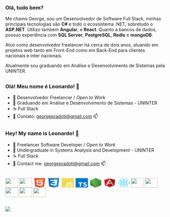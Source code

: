 
### Olá, tudo bem?
Me chamo George, sou um Desenvolvedor de Software Full Stack, minhas principais tecnologias são **C#** e todo o ecossistema .NET, sobretudo o **ASP.NET**. Utilizo também **Angular**, e **React**. Quanto a bancos de dados, possuo experiência com **SQL Server**, **PostgreSQL**, **Redis** e **mongoDB**.

Atuo como desenvolvedor freelancer há cerca de dois anos, atuando em projetos web tanto em Front-End como em Back-End para clientes nacionais e inter nacionais.

Atualmente sou graduando em Análise e Desenvolvimento de Sistemas pela UNINTER.
##
### Olá! Meu nome é Leonardo! 👋
- 🔭 Desenvolvedor Freelancer / *Open to Work* 
- 🚀 Graduando em Análise e Desenvolvimento de Sistemas - UNINTER
- ☕ Full Stack 
- 💬 Contato: georgepradoti@gmail.com 📫
##
### Hey! My name is Leonardo! 👋
- 🔭 Freelancer Software Developer / *Open to Work* 
- 🚀 Undergraduate in Systems Analysis and Development - UNINTER
- ☕ Full Stack
- 💬 Contact me: georgepradoti@gmail.com 📫


<div style="display: inline_block"><br>
  <img align="center" height="30" width="40" src="https://cdn.jsdelivr.net/gh/devicons/devicon/icons/csharp/csharp-original.svg" />
  <img align="center" height="30" width="40" src="https://cdn.jsdelivr.net/gh/devicons/devicon/icons/dotnetcore/dotnetcore-original.svg" />
  <img align="center" height="30" width="40" src="https://raw.githubusercontent.com/devicons/devicon/master/icons/html5/html5-original.svg">
  <img align="center" height="30" width="40" src="https://raw.githubusercontent.com/devicons/devicon/master/icons/css3/css3-original.svg">
  <img align="center" height="30" width="40" src="https://raw.githubusercontent.com/devicons/devicon/master/icons/javascript/javascript-plain.svg">
  <img align="center" height="30" width="40" src="https://raw.githubusercontent.com/devicons/devicon/master/icons/typescript/typescript-plain.svg">
  <img align="center" height="30" width="40" src="https://raw.githubusercontent.com/devicons/devicon/master/icons/nodejs/nodejs-original.svg">
  <img align="center" height="30" width="40" src="https://raw.githubusercontent.com/devicons/devicon/master/icons/angularjs/angularjs-original.svg">
  <img align="center" height="30" width="40" src="https://raw.githubusercontent.com/devicons/devicon/master/icons/react/react-original.svg">
  <img align="center" height="30" width="40" src="https://cdn.jsdelivr.net/gh/devicons/devicon/icons/python/python-original.svg" />
  <img align="center" height="30" width="40" src="https://cdn.jsdelivr.net/gh/devicons/devicon/icons/java/java-original.svg" />
  <img align="center" height="30" width="40" src="https://cdn.jsdelivr.net/gh/devicons/devicon/icons/microsoftsqlserver/microsoftsqlserver-plain.svg" />
  <img align="center" height="30" width="40" src="https://cdn.jsdelivr.net/gh/devicons/devicon/icons/postgresql/postgresql-original.svg" />
  <img align="center" height="30" width="40" src="https://cdn.jsdelivr.net/gh/devicons/devicon/icons/redis/redis-original.svg" />
</div>

##

<div> 
  <a href="https://www.linkedin.com/in/george-prado-dev" target="_blank"><img src="https://img.shields.io/badge/-LinkedIn-%230077B5?style=for-the-badge&logo=linkedin&logoColor=white" target="_blank"></a> 
</div>
